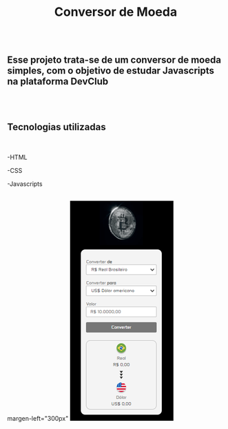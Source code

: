 <h1 align="center"> Conversor de Moeda </h1>
<br>
<br>
<h2> Esse projeto trata-se de um conversor de moeda simples, com o objetivo de estudar Javascripts na plataforma DevClub</h2>
<br>
<br>
<h2> Tecnologias utilizadas</h2>
<br>
<p>-HTML</p>
<p>-CSS</p>
<p>-Javascripts</p>
<br>
<div>margen-left="300px"
<img src="https://github.com/REGINALDOBOMFIM/Conversor-de-moeda-projeto-devclub/blob/main/assets/img/print.conversor.PNG?raw=true"/>
</div>
